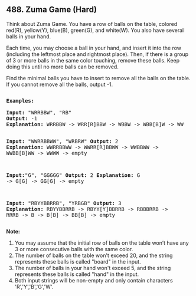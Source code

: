 <!--|This file generated by command(leetcode description); DO NOT EDIT.    |-->
<!--+----------------------------------------------------------------------+-->
<!--|@author    Openset <openset.wang@gmail.com>                           |-->
<!--|@link      https://github.com/openset                                 |-->
<!--|@home      https://github.com/openset/leetcode                        |-->
<!--+----------------------------------------------------------------------+-->

## 488. Zuma Game (Hard)

<p>Think about Zuma Game. You have a row of balls on the table, colored red(R), yellow(Y), blue(B), green(G), and white(W). You also have several balls in your hand.</p>
<p>
Each time, you may choose a ball in your hand, and insert it into the row (including the leftmost place and rightmost place). Then, if there is a group of 3 or more balls in the same color touching, remove these balls. Keep doing this until no more balls can be removed.</p>
<p>
Find the minimal balls you have to insert to remove all the balls on the table. If you cannot remove all the balls, output -1.
</p>
<pre>
<p><b>Examples:</b><br />
<b>Input:</b> "WRRBBW", "RB"
<b>Output:</b> -1
<b>Explanation:</b> WRRBBW -> WRR[R]BBW -> WBBW -> WBB[B]W -> WW

<b>Input:</b> "WWRRBBWW", "WRBRW"
<b>Output:</b> 2
<b>Explanation:</b> WWRRBBWW -> WWRR[R]BBWW -> WWBBWW -> WWBB[B]WW -> WWWW -> empty

<b>Input:</b>"G", "GGGGG"
<b>Output:</b> 2
<b>Explanation:</b> G -> G[G] -> GG[G] -> empty 

<b>Input:</b> "RBYYBBRRB", "YRBGB"
<b>Output:</b> 3
<b>Explanation:</b> RBYYBBRRB -> RBYY[Y]BBRRB -> RBBBRRB -> RRRB -> B -> B[B] -> BB[B] -> empty 
</pre>
</p>

<p><b>Note:</b><br>
<ol>
<li>You may assume that the initial row of balls on the table won’t have any 3 or more consecutive balls with the same color.</li>
<li>The number of balls on the table won't exceed 20, and the string represents these balls is called "board" in the input.</li>
<li>The number of balls in your hand won't exceed 5, and the string represents these balls is called "hand" in the input.</li>
<li>Both input strings will be non-empty and only contain characters 'R','Y','B','G','W'.</li>
</ol>
</p>